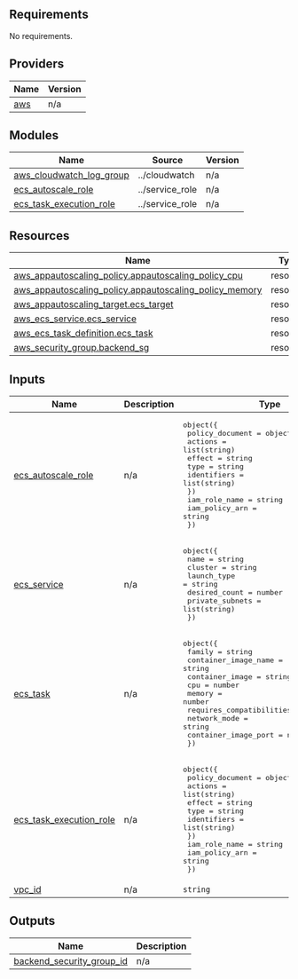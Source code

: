 <!-- BEGIN_TF_DOCS -->
## Requirements

No requirements.

## Providers

| Name | Version |
|------|---------|
| <a name="provider_aws"></a> [aws](#provider\_aws) | n/a |

## Modules

| Name | Source | Version |
|------|--------|---------|
| <a name="module_aws_cloudwatch_log_group"></a> [aws\_cloudwatch\_log\_group](#module\_aws\_cloudwatch\_log\_group) | ../cloudwatch | n/a |
| <a name="module_ecs_autoscale_role"></a> [ecs\_autoscale\_role](#module\_ecs\_autoscale\_role) | ../service_role | n/a |
| <a name="module_ecs_task_execution_role"></a> [ecs\_task\_execution\_role](#module\_ecs\_task\_execution\_role) | ../service_role | n/a |

## Resources

| Name | Type |
|------|------|
| [aws_appautoscaling_policy.appautoscaling_policy_cpu](https://registry.terraform.io/providers/hashicorp/aws/latest/docs/resources/appautoscaling_policy) | resource |
| [aws_appautoscaling_policy.appautoscaling_policy_memory](https://registry.terraform.io/providers/hashicorp/aws/latest/docs/resources/appautoscaling_policy) | resource |
| [aws_appautoscaling_target.ecs_target](https://registry.terraform.io/providers/hashicorp/aws/latest/docs/resources/appautoscaling_target) | resource |
| [aws_ecs_service.ecs_service](https://registry.terraform.io/providers/hashicorp/aws/latest/docs/resources/ecs_service) | resource |
| [aws_ecs_task_definition.ecs_task](https://registry.terraform.io/providers/hashicorp/aws/latest/docs/resources/ecs_task_definition) | resource |
| [aws_security_group.backend_sg](https://registry.terraform.io/providers/hashicorp/aws/latest/docs/resources/security_group) | resource |

## Inputs

| Name | Description | Type | Default | Required |
|------|-------------|------|---------|:--------:|
| <a name="input_ecs_autoscale_role"></a> [ecs\_autoscale\_role](#input\_ecs\_autoscale\_role) | n/a | <pre>object({<br>    policy_document = object({<br>      actions = list(string)<br>      effect = string<br>      type = string<br>      identifiers = list(string)<br>    })<br>    iam_role_name = string<br>    iam_policy_arn = string<br>  })</pre> | n/a | yes |
| <a name="input_ecs_service"></a> [ecs\_service](#input\_ecs\_service) | n/a | <pre>object({<br>    name            = string<br>    cluster         = string<br>    launch_type     = string<br>    desired_count   = number<br>    private_subnets = list(string)<br>  })</pre> | n/a | yes |
| <a name="input_ecs_task"></a> [ecs\_task](#input\_ecs\_task) | n/a | <pre>object({<br>    family                   = string<br>    container_image_name     = string<br>    container_image          = string<br>    cpu                      = number<br>    memory                   = number<br>    requires_compatibilities = list(string)<br>    network_mode             = string<br>    container_image_port     = number<br>  })</pre> | n/a | yes |
| <a name="input_ecs_task_execution_role"></a> [ecs\_task\_execution\_role](#input\_ecs\_task\_execution\_role) | n/a | <pre>object({<br>    policy_document = object({<br>      actions = list(string)<br>      effect = string<br>      type = string<br>      identifiers = list(string)<br>    })<br>    iam_role_name = string<br>    iam_policy_arn = string<br>  })</pre> | n/a | yes |
| <a name="input_vpc_id"></a> [vpc\_id](#input\_vpc\_id) | n/a | `string` | n/a | yes |

## Outputs

| Name | Description |
|------|-------------|
| <a name="output_backend_security_group_id"></a> [backend\_security\_group\_id](#output\_backend\_security\_group\_id) | n/a |
<!-- END_TF_DOCS -->